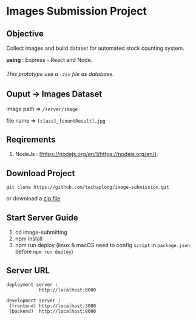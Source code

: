 # Images Submission Project

## Objective
Collect images and build dataset for automated stock counting system.

**using** : Express - React and Node.

###### This prototype use a `.csv` file as database.

## Ouput -> Images Dataset
image path  => `/server/image`

file name   => `[class]_[countResult].jpg`


## Reqirements
1. NodeJs : [https://nodejs.org/en/](https://nodejs.org/en/).

## Download Project
```
git clone https://github.com/techaploog/image-submission.git
```
or download a [zip file](https://github.com/techaploog/image-submission/archive/refs/heads/main.zip)

## Start Server Guide
1. cd image-submitting
2. npm install
3. npm run deploy
(linux & macOS need to config `script` in `package.json` before `npm run deploy`)
## Server URL
```
deployment server : 
            http://localhost:8000

development server :
 (frontend) http://localhost:3000
 (backend)  http://localhost:8000
```
